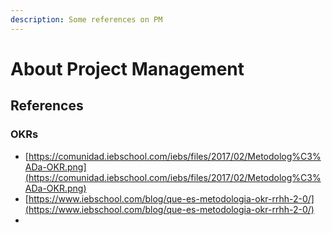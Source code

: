 ```yaml
---
description: Some references on PM
---
```


# About Project Management

## References

### OKRs

* [https://comunidad.iebschool.com/iebs/files/2017/02/Metodolog%C3%ADa-OKR.png](https://comunidad.iebschool.com/iebs/files/2017/02/Metodolog%C3%ADa-OKR.png)
* [https://www.iebschool.com/blog/que-es-metodologia-okr-rrhh-2-0/](https://www.iebschool.com/blog/que-es-metodologia-okr-rrhh-2-0/)
* 
